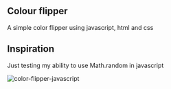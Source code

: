 ## Colour flipper
A simple color flipper using javascript, html and css

## Inspiration 
Just testing my ability to use Math.random in javascript 



![color-flipper-javascript](https://user-images.githubusercontent.com/12422620/167405034-251e089a-462e-4951-97f7-772e950c2aa1.jpg)
